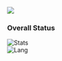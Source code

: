 ![](https://komarev.com/ghpvc/?username=Marcos0221)
### Overall Status
![Stats](https://github-readme-stats.vercel.app/api?username=Marcos0221&show_icons=true&icon_color=990000&title_color=990000)    
![Lang](https://github-readme-stats.vercel.app/api/top-langs/?username=Marcos0221&layout=compact&title_color=990000&hide=javascript,html,css)
